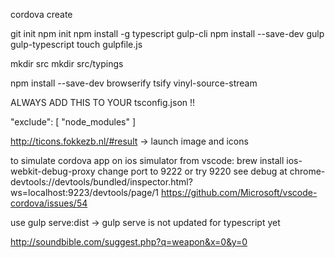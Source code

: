 
cordova create

git init
npm init
npm install -g typescript gulp-cli
npm install --save-dev gulp gulp-typescript
touch gulpfile.js

mkdir src
mkdir src/typings

npm install --save-dev browserify tsify vinyl-source-stream


ALWAYS ADD THIS TO YOUR tsconfig.json !!

 "exclude": [
    "node_modules"
  ]


  http://ticons.fokkezb.nl/#result  -> launch image and icons

to simulate  cordova app on ios simulator from vscode:
brew install ios-webkit-debug-proxy
change port to 9222 or try 9220
see debug at
chrome-devtools://devtools/bundled/inspector.html?ws=localhost:9223/devtools/page/1
https://github.com/Microsoft/vscode-cordova/issues/54

use gulp serve:dist -> gulp serve is not updated for typescript yet


http://soundbible.com/suggest.php?q=weapon&x=0&y=0